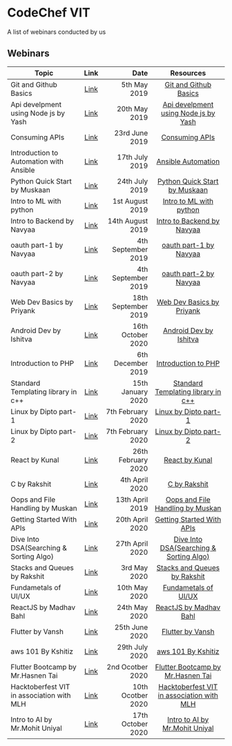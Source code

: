 # CodeChef VIT

A list of webinars conducted by us

## Webinars

| Topic                                                                                         |                                 Link                                  |              Date |                                                           Resources                                                            |
| --------------------------------------------------------------------------------------------- | :-------------------------------------------------------------------: | ----------------: | :----------------------------------------------------------------------------------------------------------------------------: |              
| Git and Github Basics                                                     | [Link](https://www.facebook.com/codechefvit/videos/1011390399066124/)  |    5th May 2019 |       [Git and Github Basics ](https://www.facebook.com/codechefvit/videos/1011390399066124/)        |
| Api develpment using Node js by Yash                                                          | [Link](https://www.facebook.com/codechefvit/videos/386584228621534/)  | 20th May 2019 |                          [Api develpment using Node js by Yash](https://www.facebook.com/codechefvit/videos/386584228621534/) |
| Consuming APIs                                                                                | [Link](https://www.facebook.com/codechefvit/videos/270778887096934/)  |    23rd June 2019 |                      [Consuming APIs](https://github.com/CodeChefVIT/webinars/tree/master/consuming-apis)                      |
| Introduction to Automation with Ansible                                                       | [Link](https://www.facebook.com/codechefvit/videos/210814896488714/)  |    17th July 2019 |       [Ansible Automation](https://l.facebook.com/l.php?u=https%3A%2F%2Fgithub.com%2FCodeChefVIT%2Fwebinars%2Ftree%2Fmaster%2FIntroduction-to-Automation-with-Ansible%3Ffbclid%3DIwAR0heoDAUDDDqwjB6ZNeWIuV-XoJGcB8382pyic5cNxMobMEO8xFTBInBiM&h=AT3gswHsqiP2X0y4m0eOdyXcp4mIbsgIpop8MD_og8G4gMRhglxeaMgXMsMB77jF2zFvrz4YUsgzvk4aXt7aJDzbsvULZtG-JDzW2oM_Ncjp5nzND19vgxhXvR0-dQokPQGS&__tn__=-UK-R)        |             
|Python Quick Start by Muskaan                                                                                  | [Link](https://www.facebook.com/codechefvit/videos/334303947460567/) | 24th July 2019    |                          [Python Quick Start by Muskaan](https://www.facebook.com/codechefvit/videos/334303947460567/)                           |
| Intro to ML with python                                                                               | [Link](https://www.facebook.com/codechefvit/videos/355575548702948/) | 1st August 2019   |                          [Intro to ML with python](https://www.facebook.com/codechefvit/videos/355575548702948/)                           |
| Intro to Backend by Navyaa                                                                                 | [Link](https://www.facebook.com/codechefvit/videos/406785753375545/) | 14th August 2019    |                          [Intro to Backend by Navyaa](https://www.facebook.com/codechefvit/videos/406785753375545/)   
| oauth part-1 by Navyaa                                                                                 | [Link](https://www.facebook.com/codechefvit/videos/543019453149025/) | 4th September 2019    |                          [oauth part-1 by Navyaa](https://www.facebook.com/codechefvit/videos/543019453149025/)                           |
| oauth part-2 by Navyaa                                                                                  | [Link](https://www.facebook.com/codechefvit/videos/672692396562958/) | 4th September 2019    |                          [oauth part-2 by Navyaa](https://www.facebook.com/codechefvit/videos/672692396562958/)                                    |
| Web Dev Basics by Priyank                                                                               | [Link](https://www.facebook.com/codechefvit/videos/432979134007682/) | 18th September 2019    |                          [Web Dev Basics by Priyank](https://www.facebook.com/codechefvit/videos/1011390399066124/?__tn__=-UK-R)                           |
| Android Dev by Ishitva                                                                        | [Link](https://www.facebook.com/codechefvit/videos/421689051869209/)  | 16th October 2020 |                          [Android Dev by Ishitva](https://www.facebook.com/codechefvit/videos/421689051869209/)                |
| Introduction to PHP                                                                           | [Link](https://www.facebook.com/codechefvit/videos/537200067011030/)  | 6th December 2019 |                          [Introduction to PHP](https://www.studytonight.com/php/introduction-to-php)|                           
| Standard Templating library in c++                                                                                  | [Link](https://www.facebook.com/codechefvit/videos/2416407545130503/) | 15th January 2020    |                          [Standard Templating library in c++](https://www.facebook.com/codechefvit/videos/2416407545130503/)                          |                          
| Linux by Dipto part-1                                                      | [Link](https://www.facebook.com/codechefvit/videos/116609809780917/)  |    7th February 2020 |       [Linux by Dipto part-1 ](https://www.facebook.com/codechefvit/videos/116609809780917/)        |
| Linux by Dipto part-2                                                     | [Link](https://www.facebook.com/codechefvit/videos/2217861008517690/)  |    7th February 2020 |       [Linux by Dipto part-2 ](https://www.facebook.com/codechefvit/videos/2217861008517690/)        |
| React by Kunal                                                                                 | [Link](https://www.facebook.com/codechefvit/videos/276607059969007/) | 26th February 2020    |                          [React by Kunal](https://www.facebook.com/codechefvit/videos/276607059969007/)                           |
| C by Rakshit                                                                                  | [Link](https://www.facebook.com/codechefvit/videos/1334681746919673/) | 4th April 2020 |                          [C by Rakshit](https://l.facebook.com/l.php?u=https%3A%2F%2Fdrive.google.com%2Fdrive%2Ffolders%2F1W1K8dbS7OzZFb2QUPOfFqUNcjojHa_Bo%3Fusp%3Dsharing%26fbclid%3DIwAR19eStY7jTmlEFC73OermnCWW_tdUwJGxLRoyW_NSIB992XX_UqoLJt6jo&h=AT1iSTUowSj21eXy4xdGK1aa_iMfJox70OXyil8O_lleNdDqruZSHXzDntQz9D3GwYLcS4Gql7YDOZvATFEynOtR8pQooWzGgJq6mTrhoeQHTlS33J6tu9FpJrEAcJ8DUh4e&__tn__=R-R)                         |
| Oops and File Handling by Muskan                                                                           | [Link](https://www.facebook.com/codechefvit/videos/344941986465322/)  | 13th April 2019 |                          [Oops and File Handling by Muskan](https://www.facebook.com/codechefvit/videos/344941986465322/)|  
| Getting Started With APIs                                                                          | [Link](https://youtu.be/MfK9u9y63xc)  | 20th April 2020 |                          [Getting Started With APIs](https://github.com/unknown-guy-1610/TodoList-API.git)|  
| Dive Into DSA(Searching & Sorting Algo)                                                                           | [Link](https://youtu.be/AmRc6D_Nhiw)  | 27th April 2020 |                          [Dive Into DSA(Searching & Sorting Algo)](https://github.com/CodeChefVIT/webinars/tree/master/Searching%20%26%20Sorting%20Algo)|  
| Stacks and Queues by Rakshit                                                                               | [Link](https://youtu.be/vb9teacNj2M) | 3rd May 2020    |                          [Stacks and Queues by Rakshit ](https://github.com/rmaggon6/Webinar_on_DSA.git)  |
| Fundametals of UI/UX                                                                              | [Link](http://bit.ly/UiUxCodeChef) | 10th May 2020    |                          [Fundametals of UI/UX  ](https://github.com/aditya-beri/webinars/tree/master/Fundamentals%20of%20UI-UX)  |
| ReactJS by Madhav Bahl                                                                             | [Link](https://youtu.be/iOmHEbMexqI) | 24th May 2020    |                          [ReactJS by Madhav Bahl ](https://github.com/aditya-beri/webinars/tree/master/ReactJS%20with%20Madhav%20Bahl)  |
| Flutter by Vansh                                                                             | [Link](https://youtu.be/PGTU16t-HEE) | 25th June 2020    |                          [Flutter by Vansh](https://github.com/aditya-beri/webinars/tree/master/Flutter%20by%20Vansh)  |
| aws 101 By Kshitiz                                                                            | [Link](https://youtu.be/fcbx46-98KI) | 29th July 2020    |                          [aws 101 By Kshitiz  ](https://docs.google.com/presentation/d/1cKmbvaSsbYLFNlhKDEWCjKgQ9e4g9kdcp9HDYGsGafU/edit#slide=id.p1)  |
 Flutter Bootcamp by Mr.Hasnen Tai                                                                           | [Link](https://bit.ly/31Jaw5A) | 2nd Ocotber 2020    |                          [Flutter Bootcamp by Mr.Hasnen Tai   ](https://github.com/hasnentai/vit_weather_app)  |
| Hacktoberfest VIT in association with MLH                                                                            | [Link](https://youtu.be/U29suCE_0oo) | 10th Ocotber 2020    |                          [Hacktoberfest VIT in association with MLH  ](https://github.com/CodeChefVIT/Hacktoberfest2020)  |
| Intro to AI by Mr.Mohit Uniyal                                                                            | [Link](https://bit.ly/2HwtftK) | 17th October 2020    |                          [Intro to AI by Mr.Mohit Uniyal    ](https://github.com/mohit2016/Intro-to-AI)  |
